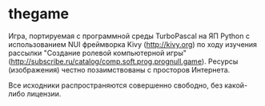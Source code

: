 # thegame
Игра, портируемая с программной среды TurboPascal на ЯП Python с использованием NUI фреймворка Kivy (http://kivy.org) по ходу изучения рассылки "Создание ролевой компьютерной игры" (http://subscribe.ru/catalog/comp.soft.prog.prognull.game).
Ресурсы (изображения) честно позаимствованы с просторов Интернета.

Все исходники распространяются совершенно свободно, без какой-либо лицензии.
